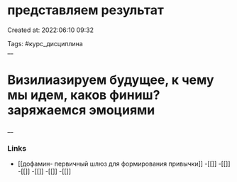# представляем результат

Created at: 2022:06:10 09:32

Tags: #курс_дисциплина  
__ 

# Визилиазируем будущее, к чему мы идем, каков финиш? заряжаемся эмоциями


__

### Links
- [[дофамин- первичный шлюз для формирования привычки]]
-[[]]
-[[]]
-[[]]
-[[]]
-[[]]
-[[]]
